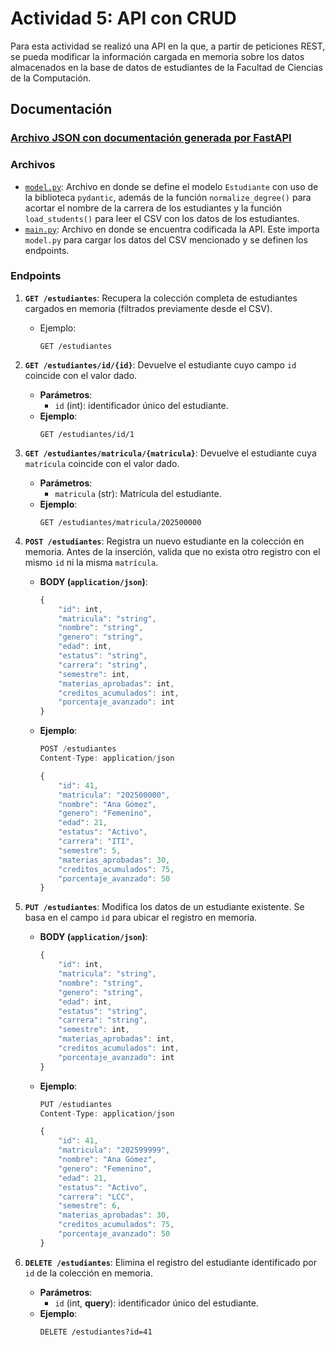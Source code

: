 # Actividad 5: API con CRUD

Para esta actividad se realizó una API en la que, a partir de peticiones REST, se pueda modificar la información cargada en memoria sobre los datos almacenados en la base de datos de estudiantes de la Facultad de Ciencias de la Computación.

## Documentación

### [Archivo JSON con documentación generada por FastAPI](https://github.com/ivan-psz/MDW-API_con_CRUD/blob/main/Documentaci%C3%B3n.json)

### Archivos
* [`model.py`](https://github.com/ivan-psz/MDW-API_con_CRUD/blob/main/model.py): Archivo en donde se define el modelo `Estudiante` con uso de la biblioteca `pydantic`, además de la función `normalize_degree()` para acortar el nombre de la carrera de los estudiantes y la función `load_students()` para leer el CSV con los datos de los estudiantes.
* [`main.py`](https://github.com/ivan-psz/MDW-API_con_CRUD/blob/main/main.py): Archivo en donde se encuentra codificada la API. Este importa `model.py` para cargar los datos del CSV mencionado y se definen los endpoints.

### Endpoints

1. **`GET /estudiantes`**: Recupera la colección completa de estudiantes cargados en memoria (filtrados previamente desde el CSV). 
   - Ejemplo:  
     ```
     GET /estudiantes
     ```

2. **`GET /estudiantes/id/{id}`**: Devuelve el estudiante cuyo campo `id` coincide con el valor dado.  
   - **Parámetros**:  
        - `id` (int): identificador único del estudiante.  
   - **Ejemplo**:  
     ```
     GET /estudiantes/id/1
     ```

3. **`GET /estudiantes/matricula/{matricula}`**: Devuelve el estudiante cuya `matrícula` coincide con el valor dado.  
   - **Parámetros**:  
        - `matricula` (str): Matrícula del estudiante.  
   - **Ejemplo**:  
        ```
        GET /estudiantes/matricula/202500000
        ```

4. **`POST /estudiantes`**: Registra un nuevo estudiante en la colección en memoria.
Antes de la inserción, valida que no exista otro registro con el mismo `id` ni la misma `matrícula`.
    - **BODY (`application/json`)**:
        ```javascript
        {
            "id": int,
            "matricula": "string",
            "nombre": "string",
            "genero": "string",
            "edad": int,
            "estatus": "string",
            "carrera": "string",
            "semestre": int,
            "materias_aprobadas": int,
            "creditos_acumulados": int,
            "porcentaje_avanzado": int
        }
        ```
    - **Ejemplo**:
        ```javascript
        POST /estudiantes
        Content-Type: application/json

        {
            "id": 41,
            "matricula": "202500000",
            "nombre": "Ana Gómez",
            "genero": "Femenino",
            "edad": 21,
            "estatus": "Activo",
            "carrera": "ITI",
            "semestre": 5,
            "materias_aprobadas": 30,
            "creditos_acumulados": 75,
            "porcentaje_avanzado": 50
        }
        ```

5. **`PUT /estudiantes`**: Modifica los datos de un estudiante existente. Se basa en el campo `id` para ubicar el registro en memoria.
    - **BODY (`application/json`)**:
        ```javascript
        {
            "id": int,
            "matricula": "string",
            "nombre": "string",
            "genero": "string",
            "edad": int,
            "estatus": "string",
            "carrera": "string",
            "semestre": int,
            "materias_aprobadas": int,
            "creditos_acumulados": int,
            "porcentaje_avanzado": int
        }
        ```
    - **Ejemplo**:
        ```javascript
        PUT /estudiantes
        Content-Type: application/json

        {
            "id": 41,
            "matricula": "202599999",
            "nombre": "Ana Gómez",
            "genero": "Femenino",
            "edad": 21,
            "estatus": "Activo",
            "carrera": "LCC",
            "semestre": 6,
            "materias_aprobadas": 30,
            "creditos_acumulados": 75,
            "porcentaje_avanzado": 50
        }
        ```
    
6. **`DELETE /estudiantes`**: Elimina el registro del estudiante identificado por `id` de la colección en memoria.
    - **Parámetros**:  
        - `id` (int, **query**): identificador único del estudiante.
    - **Ejemplo**:
        ```
        DELETE /estudiantes?id=41
        ```